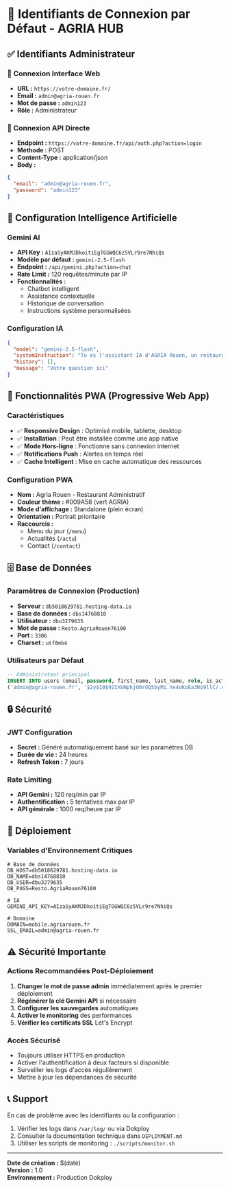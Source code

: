 # 🔐 Identifiants de Connexion par Défaut - AGRIA HUB

## ✅ Identifiants Administrateur

### 🎯 Connexion Interface Web
- **URL :** `https://votre-domaine.fr/`
- **Email :** `admin@agria-rouen.fr`
- **Mot de passe :** `admin123`
- **Rôle :** Administrateur

### 🔧 Connexion API Directe
- **Endpoint :** `https://votre-domaine.fr/api/auth.php?action=login`
- **Méthode :** POST
- **Content-Type :** application/json
- **Body :**
```json
{
  "email": "admin@agria-rouen.fr",
  "password": "admin123"
}
```

## 🤖 Configuration Intelligence Artificielle

### Gemini AI
- **API Key :** `AIzaSyAKMJDkoitiEgTGGWQC6z5VLr9re7NhiQs`
- **Modèle par défaut :** `gemini-2.5-flash`
- **Endpoint :** `/api/gemini.php?action=chat`
- **Rate Limit :** 120 requêtes/minute par IP
- **Fonctionnalités :**
  - Chatbot intelligent
  - Assistance contextuelle
  - Historique de conversation
  - Instructions système personnalisées

### Configuration IA
```json
{
  "model": "gemini-2.5-flash",
  "systemInstruction": "Tu es l'assistant IA d'AGRIA Rouen, un restaurant administratif moderne.",
  "history": [],
  "message": "Votre question ici"
}
```

## 📱 Fonctionnalités PWA (Progressive Web App)

### Caractéristiques
- ✅ **Responsive Design** : Optimisé mobile, tablette, desktop
- ✅ **Installation** : Peut être installée comme une app native
- ✅ **Mode Hors-ligne** : Fonctionne sans connexion internet
- ✅ **Notifications Push** : Alertes en temps réel
- ✅ **Cache Intelligent** : Mise en cache automatique des ressources

### Configuration PWA
- **Nom :** Agria Rouen - Restaurant Administratif
- **Couleur thème :** #009A58 (vert AGRIA)
- **Mode d'affichage :** Standalone (plein écran)
- **Orientation :** Portrait prioritaire
- **Raccourcis :**
  - Menu du jour (`/menu`)
  - Actualités (`/actu`)
  - Contact (`/contact`)

## 🗄️ Base de Données

### Paramètres de Connexion (Production)
- **Serveur :** `db5018629781.hosting-data.io`
- **Base de données :** `dbs14768810`
- **Utilisateur :** `dbu3279635`
- **Mot de passe :** `Resto.AgriaRouen76100`
- **Port :** `3306`
- **Charset :** `utf8mb4`

### Utilisateurs par Défaut
```sql
-- Administrateur principal
INSERT INTO users (email, password, first_name, last_name, role, is_active) VALUES 
('admin@agria-rouen.fr', '$2y$10$92IXUNpkjO0rOQ5byMi.Ye4oKoEa3Ro9llC/.og/at2.uheWG/igi', 'Admin', 'AGRIA', 'admin', 1);
```

## 🔒 Sécurité

### JWT Configuration
- **Secret :** Généré automatiquement basé sur les paramètres DB
- **Durée de vie :** 24 heures
- **Refresh Token :** 7 jours

### Rate Limiting
- **API Gemini :** 120 req/min par IP
- **Authentification :** 5 tentatives max par IP
- **API générale :** 1000 req/heure par IP

## 🚀 Déploiement

### Variables d'Environnement Critiques
```env
# Base de données
DB_HOST=db5018629781.hosting-data.io
DB_NAME=dbs14768810
DB_USER=dbu3279635
DB_PASS=Resto.AgriaRouen76100

# IA
GEMINI_API_KEY=AIzaSyAKMJDkoitiEgTGGWQC6z5VLr9re7NhiQs

# Domaine
DOMAIN=mobile.agriarouen.fr
SSL_EMAIL=admin@agria-rouen.fr
```

## ⚠️ Sécurité Importante

### Actions Recommandées Post-Déploiement
1. **Changer le mot de passe admin** immédiatement après le premier déploiement
2. **Régénérer la clé Gemini API** si nécessaire
3. **Configurer les sauvegardes** automatiques
4. **Activer le monitoring** des performances
5. **Vérifier les certificats SSL** Let's Encrypt

### Accès Sécurisé
- Toujours utiliser HTTPS en production
- Activer l'authentification à deux facteurs si disponible
- Surveiller les logs d'accès régulièrement
- Mettre à jour les dépendances de sécurité

## 📞 Support

En cas de problème avec les identifiants ou la configuration :
1. Vérifier les logs dans `/var/log/` ou via Dokploy
2. Consulter la documentation technique dans `DEPLOYMENT.md`
3. Utiliser les scripts de monitoring : `./scripts/monitor.sh`

---

**Date de création :** $(date)  
**Version :** 1.0  
**Environnement :** Production Dokploy